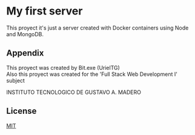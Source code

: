 # My first server

This proyect it's just a server created with Docker containers using Node and MongoDB.

## Appendix

This proyect was created by Bit.exe (UrielTG) \
Also this proyect was created for the 'Full Stack Web Development I' subject

INSTITUTO TECNOLOGICO DE GUSTAVO A. MADERO
## License

[MIT](https://choosealicense.com/licenses/mit/)
